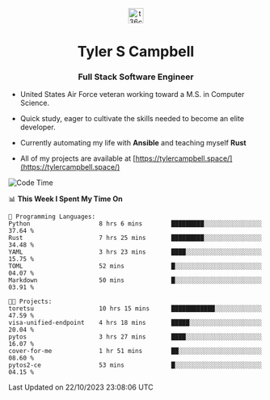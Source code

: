 <p align="center">
<a href="https://www.linkedin.com/in/t36campbell" target="blank"><img align="center" src="https://ik.imagekit.io/t36campbell/Portfolio/linkedin.png.original_m8bbGgPh6.png" alt="t36campbell" height="30" width="30" /></a>
</p>
<h1 align="center">Tyler S Campbell</h1>
<h3 align="center">Full Stack Software Engineer</h3>

* United States Air Force veteran working toward a M.S. in Computer Science.

* Quick study, eager to cultivate the skills needed to become an elite developer.

* Currently automating my life with **Ansible** and teaching myself **Rust**

* All of my projects are available at [https://tylercampbell.space/](https://tylercampbell.space/)

<!--START_SECTION:waka-->
![Code Time](http://img.shields.io/badge/Code%20Time-2%2C911%20hrs%2044%20mins-blue)

📊 **This Week I Spent My Time On** 

```text
💬 Programming Languages: 
Python                   8 hrs 6 mins        █████████░░░░░░░░░░░░░░░░   37.64 % 
Rust                     7 hrs 25 mins       █████████░░░░░░░░░░░░░░░░   34.48 % 
YAML                     3 hrs 23 mins       ████░░░░░░░░░░░░░░░░░░░░░   15.75 % 
TOML                     52 mins             █░░░░░░░░░░░░░░░░░░░░░░░░   04.07 % 
Markdown                 50 mins             █░░░░░░░░░░░░░░░░░░░░░░░░   03.91 % 

🐱‍💻 Projects: 
toretsu                  10 hrs 15 mins      ████████████░░░░░░░░░░░░░   47.59 % 
visa-unified-endpoint    4 hrs 18 mins       █████░░░░░░░░░░░░░░░░░░░░   20.04 % 
pytos                    3 hrs 27 mins       ████░░░░░░░░░░░░░░░░░░░░░   16.07 % 
cover-for-me             1 hr 51 mins        ██░░░░░░░░░░░░░░░░░░░░░░░   08.60 % 
pytos2-ce                53 mins             █░░░░░░░░░░░░░░░░░░░░░░░░   04.15 % 
```


 Last Updated on 22/10/2023 23:08:06 UTC
<!--END_SECTION:waka-->
